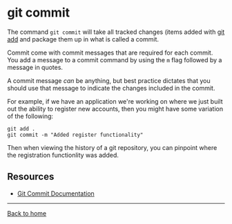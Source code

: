 # git commit

The command `git commit` will take all tracked changes (items added with [git add](./ADD/md) and package them up in what is called a commit.

Commit come with commit messages that are required for each commit. You add a message to a commit command by using the `m` flag followed by a message in quotes. 

A commit message _can_ be anything, but best practice dictates that you should use that message to indicate the changes included in the commit.

For example, if we have an application we're working on where we just built out the ability to register new accounts, then you might have some variation of the following: 

```
git add .
git commit -m "Added register functionality"
```

Then when viewing the history of a git repository, you can pinpoint where the registration functionlity was added. 

## Resources

- [Git Commit Documentation](https://git-scm.com/docs/git-commit)

---

[Back to home](../README.md)
